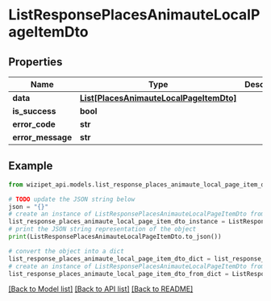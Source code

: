 # ListResponsePlacesAnimauteLocalPageItemDto


## Properties

Name | Type | Description | Notes
------------ | ------------- | ------------- | -------------
**data** | [**List[PlacesAnimauteLocalPageItemDto]**](PlacesAnimauteLocalPageItemDto.md) |  | [optional] 
**is_success** | **bool** |  | [optional] 
**error_code** | **str** |  | [optional] 
**error_message** | **str** |  | [optional] 

## Example

```python
from wizipet_api.models.list_response_places_animaute_local_page_item_dto import ListResponsePlacesAnimauteLocalPageItemDto

# TODO update the JSON string below
json = "{}"
# create an instance of ListResponsePlacesAnimauteLocalPageItemDto from a JSON string
list_response_places_animaute_local_page_item_dto_instance = ListResponsePlacesAnimauteLocalPageItemDto.from_json(json)
# print the JSON string representation of the object
print(ListResponsePlacesAnimauteLocalPageItemDto.to_json())

# convert the object into a dict
list_response_places_animaute_local_page_item_dto_dict = list_response_places_animaute_local_page_item_dto_instance.to_dict()
# create an instance of ListResponsePlacesAnimauteLocalPageItemDto from a dict
list_response_places_animaute_local_page_item_dto_from_dict = ListResponsePlacesAnimauteLocalPageItemDto.from_dict(list_response_places_animaute_local_page_item_dto_dict)
```
[[Back to Model list]](../README.md#documentation-for-models) [[Back to API list]](../README.md#documentation-for-api-endpoints) [[Back to README]](../README.md)


